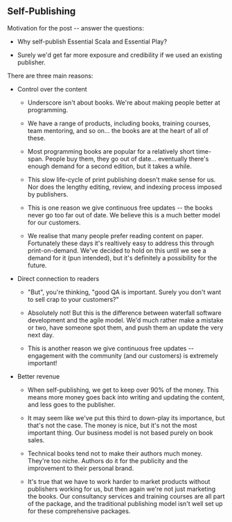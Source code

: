 
## Self-Publishing

Motivation for the post -- answer the questions:

 - Why self-publish Essential Scala and Essential Play?

 - Surely we'd get far more exposure and credibility if we used an existing publisher.

There are three main reasons:

 - Control over the content

    - Underscore isn't about books. We're about making people better at programming.

    - We have a range of products, including books, training courses, team mentoring,
      and so on... the books are at the heart of all of these.

    - Most programming books are popular for a relatively short time-span. People buy
      them, they go out of date... eventually there's enough demand for a second edition,
      but it takes a while.

    - This slow life-cycle of print publishing doesn't make sense for us. Nor does the
      lengthy editing, review, and indexing process imposed by publishers.

    - This is one reason we give continuous free updates -- the books never go too far
      out of date. We believe this is a much better model for our customers.

    - We realise that many people prefer reading content on paper. Fortunately these days
      it's realtively easy to address this through print-on-demand. We've decided to hold
      on this until we see a demand for it (pun intended), but it's definitely a
      possibility for the future.

 - Direct connection to readers

    - "But", you're thinking, "good QA is important. Surely you don't want to sell crap
      to your customers?"

    - Absolutely not! But this is the difference between waterfall software development
      and the agile model. We'd much rather make a mistake or two, have someone spot them,
      and push them an update the very next day.

    - This is another reason we give continuous free updates -- engagement with the
      community (and our customers) is extremely important!

 - Better revenue

    - When self-publishing, we get to keep over 90% of the money. This means more money
      goes back into writing and updating the content, and less goes to the publisher.

    - It may seem like we've put this third to down-play its importance, but that's not
      the case. The money is nice, but it's not the most important thing. Our business
      model is not based purely on book sales.

    - Technical books tend not to make their authors much money. They're too niche.
      Authors do it for the publicity and the improvement to their personal brand.

    - It's true that we have to work harder to market products without publishers working
      for us, but then again we're not just marketing the books. Our consultancy services
      and training courses are all part of the package, and the traditional publishing
      model isn't well set up for these comprehensive packages.
